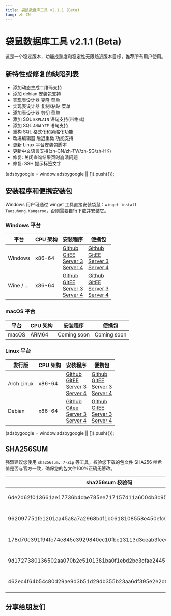```yaml
---
title: 袋鼠数据库工具 v2.1.1 (Beta)
lang: zh-CN
---
```


# 袋鼠数据库工具 v2.1.1 (Beta)
这是一个稳定版本，功能成熟度和稳定性无限趋近版本目标，推荐所有用户使用。

## 新特性或修复的缺陷列表
- 添加动态生成二维码支持
- 添加 debian 安装包支持
- 实现表设计器 克隆 菜单
- 实现表设计器 复制/粘贴 菜单
- 添加表设计器 剪切 菜单
- 添加 SQL `EXPLAIN` 语句支持(带格式)
- 添加 SQL `ANALYZE` 语句支持
- 重构 SQL 格式化和紧缩化功能
- 改进编辑器 后退重做 功能支持
- 更新 Linux 平台安装包脚本
- 更新中文语言支持(zh-CN/zh-TW/zh-SG/zh-HK)
- 修复: 关闭查询结果页时崩溃问题
- 修复: SSH 提示标签文字

<div>
    <script2 type="text/javascript" async="true" src="https://pagead2.googlesyndication.com/pagead/js/adsbygoogle.js" />
    <ins class="adsbygoogle"
        style="display:block; text-align:center;"
        data-ad-layout="in-article"
        data-ad-format="fluid"
        data-ad-client="ca-pub-3975819313740938"
        data-ad-slot="6760827895"></ins>
    <script2 type="text/javascript">
        (adsbygoogle = window.adsbygoogle || []).push({});
    </script2>
</div>

## 安装程序和便携安装包 <Badge text="链接已失效" type="warning"/>
Windows 用户可通过 winget 工具直接安装袋鼠：`winget install Taozuhong.Kangaroo`，否则需要自行下载并安装它。

### Windows 平台
| 平台              | CPU 架构           | 安装程序          | 便携包             |
|-------------------|-------------------|-------------------|-------------------|
| Windows           | x86-64            |[Github](https://github.com/dbkangaroo/kangaroo/releases/download/v2.1.1.221201/kangaroo-2.1.1.221201-x86_64.exe) <br/> [GitEE](https://gitee.com/dbkangaroo/kangaroo/releases/download/v2.1.1.221201/kangaroo-2.1.1.221201-x86_64.exe) <br/> [Server 3](https://kangaroo.awaysoft.com/downloads/v2.1.1.221201/kangaroo-2.1.1.221201-x86_64.exe) <br/> [Server 4](https://d4.injdk.cn/dbkangaroo/v2.1.1.221201/kangaroo-2.1.1.221201-x86_64.exe) | [Github](https://github.com/dbkangaroo/kangaroo/releases/download/v2.1.1.221201/kangaroo-2.1.1.221201-x86_64.zip) <br/> [GitEE](https://gitee.com/dbkangaroo/kangaroo/releases/download/v2.1.1.221201/kangaroo-2.1.1.221201-x86_64.zip) <br/>[Server 3](https://kangaroo.awaysoft.com/downloads/v2.1.1.221201/kangaroo-2.1.1.221201-x86_64.zip) <br/> [Server 4](https://d4.injdk.cn/dbkangaroo/v2.1.1.221201/kangaroo-2.1.1.221201-x86_64.zip) |
| Wine / ...        | x86-64            |[Github](https://github.com/dbkangaroo/kangaroo/releases/download/v2.1.1.221201/kangaroo-2.1.1.221201-x86_64.exe) <br/> [GitEE](https://gitee.com/dbkangaroo/kangaroo/releases/download/v2.1.1.221201/kangaroo-2.1.1.221201-x86_64.exe) <br/> [Server 3](https://kangaroo.awaysoft.com/downloads/v2.1.1.221201/kangaroo-2.1.1.221201-x86_64.exe) <br/> [Server 4](https://d4.injdk.cn/dbkangaroo/v2.1.1.221201/kangaroo-2.1.1.221201-x86_64.exe) | [Github](https://github.com/dbkangaroo/kangaroo/releases/download/v2.1.1.221201/kangaroo-2.1.1.221201-x86_64.zip) <br/> [GitEE](https://gitee.com/dbkangaroo/kangaroo/releases/download/v2.1.1.221201/kangaroo-2.1.1.221201-x86_64.zip) <br/>[Server 3](https://kangaroo.awaysoft.com/downloads/v2.1.1.221201/kangaroo-2.1.1.221201-x86_64.zip) <br/> [Server 4](https://d4.injdk.cn/dbkangaroo/v2.1.1.221201/kangaroo-2.1.1.221201-x86_64.zip) |

### macOS 平台
| 平台              | CPU 架构           | 安装程序          | 便携包             |
|-------------------|-------------------|-------------------|-------------------|
| macOS             | ARM64             | Coming soon       | Coming soon       |


### Linux 平台
| 发行版            | CPU 架构           | 安装程序           | 便携包            |
|-------------------|-------------------|-------------------|-------------------|
| Arch Linux        | x86-64            | [Github](https://github.com/dbkangaroo/kangaroo/releases/download/v2.1.1.221201/kangaroo-2.1.1.221201-1-x86_64.pkg.tar.zst) <br/> [GitEE](https://gitee.com/dbkangaroo/kangaroo/releases/download/v2.1.1.221201/kangaroo-2.1.1.221201-1-x86_64.pkg.tar.zst) <br/>[Server 3](https://kangaroo.awaysoft.com/downloads/v2.1.1.221201/kangaroo-2.1.1.221201-1-x86_64.pkg.tar.zst) <br/> [Server 4](https://d4.injdk.cn/dbkangaroo/v2.1.1.221201/kangaroo-2.1.1.221201-1-x86_64.pkg.tar.zst) | [Github](https://github.com/dbkangaroo/kangaroo/releases/download/v2.1.1.221201/kangaroo-2.1.1.221201-x86_64.tar.zst) <br/> [GitEE](https://gitee.com/dbkangaroo/kangaroo/releases/download/v2.1.1.221201/kangaroo-2.1.1.221201-x86_64.tar.zst) <br/>[Server 3](https://kangaroo.awaysoft.com/downloads/v2.1.1.221201/kangaroo-2.1.1.221201-x86_64.tar.zst) <br/> [Server 4](https://d4.injdk.cn/dbkangaroo/v2.1.1.221201/kangaroo-2.1.1.221201-x86_64.tar.zst) |
| Debian            | x86-64            | [Github](https://github.com/dbkangaroo/kangaroo/releases/download/v2.1.1.221201/kangaroo-2.1.1.221201-x86_64.deb) <br/>[Gitee](https://gitee.com/dbkangaroo/kangaroo/releases/download/v2.1.1.221201/kangaroo-2.1.1.221201-x86_64.deb) <br/>[Server 3](https://kangaroo.awaysoft.com/downloads/v2.1.1.221201/kangaroo-2.1.1.221201-x86_64.deb) <br/>[Server 4](https://d4.injdk.cn/dbkangaroo/v2.1.1.221201/kangaroo-2.1.1.221201-x86_64.deb) | [Github](https://github.com/dbkangaroo/kangaroo/releases/download/v2.1.1.221201/kangaroo-2.1.1.221201-x86_64.tar.zst) <br/>[GitEE](https://gitee.com/dbkangaroo/kangaroo/releases/download/v2.1.1.221201/kangaroo-2.1.1.221201-x86_64.tar.zst) <br/>[Server 3](https://kangaroo.awaysoft.com/downloads/v2.1.1.221201/kangaroo-2.1.1.221201-x86_64.tar.zst) <br/>[Server 4](https://d4.injdk.cn/dbkangaroo/v2.1.1.221201/kangaroo-2.1.1.221201-x86_64.tar.zst) |


<div>
    <script2 type="text/javascript" async="true" src="https://pagead2.googlesyndication.com/pagead/js/adsbygoogle.js" />
    <ins class="adsbygoogle"
        style="display:block; text-align:center;"
        data-ad-layout="in-article"
        data-ad-format="fluid"
        data-ad-client="ca-pub-3975819313740938"
        data-ad-slot="6760827895"></ins>
    <script2 type="text/javascript">
        (adsbygoogle = window.adsbygoogle || []).push({});
    </script2>
</div>

## SHA256SUM
强烈建议您使用 `sha256sum`、`7-Zip` 等工具，校验您下载的包文件 SHA256 哈希值是否与官方一致，确保您的包文件100%正确无篡改。

| sha256sum 校验码                             | 袋鼠安装包文件名  |
|---------------------------------------------|------------------|
| 6de2d62f013661ae17736b4dae785ee717157d11a6004b3c951e181f64d296ae | kangaroo-2.1.1.221201-x86_64.exe |
| 962097751fe1201aa45a8a7a2968bdf1b0618108558e450efc0cc60959bc234f | kangaroo-2.1.1.221201-x86_64.deb |
| 178d70c391f94fc74e845c3929840ec10fbc13113d3ceab3fced80cbcd8e303d | kangaroo-2.1.1.221201-1-x86_64.pkg.tar.zst |
| 9d1727380136502aa070b2c5101381ba0f1ebd2bc3cfae2445654afc87ff5b10 | kangaroo-2.1.1.221201-x86_64.tar.zst |
| 462ec4f64b54c80d29ae9d3b51d29db355b23aa6df395e2e2d9c5c8cf1f55ced | kangaroo-2.1.1.221201-x86_64.zip |

## 分享给朋友们
<social-share :networks="['wechat', 'qq', 'weibo', 'douban', 'facebook', 'twitter', 'telegram', 'line', 'skype', 'linkedin']" />
